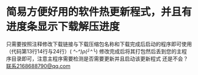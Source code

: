 # 简易方便好用的软件热更新程式，并且有进度条显示下载解压进度

只需要按照注释修改下载链接与下载压缩包名称和下载完成后启动的程序即可使用（代码第13行14行与24行）( *^-^)ρ(*╯^╰)
修改完成后将其打包然后丢到您的主程序目录即可，注意主程序需要检测是否需要更新并且启动该更新程式
还是不会？联系2168688790@qq.com
